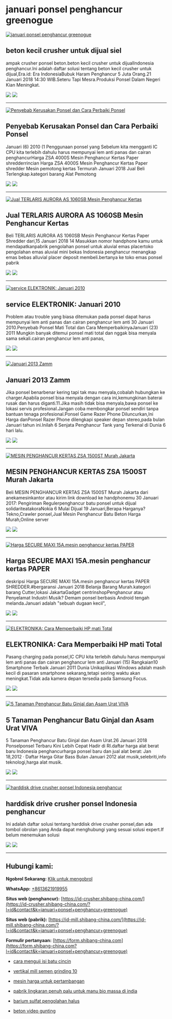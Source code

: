 # januari ponsel penghancur greenogue

<a href="https://swt.shibang-china.com/?l=id&img&k=januari+ponsel+penghancur+greenogue" target="_blank">![januari ponsel penghancur greenogue](http://static.shibang-china.com/all-800x300/148.jpg)</a>

## beton kecil crusher untuk dijual siel
ampak crusher ponsel beton.beton kecil crusher untuk dijualIndonesia penghancur.Ini adalah daftar solusi tentang beton kecil crusher untuk dijual,Era.id: Era IndonesiaBubuk Haram Penghancur 5 Juta Orang.21 Januari 2018 14:30 WIB.Seteru Tapi Mesra.Produksi Ponsel Dalam Negeri Kian Meningkat.


<a href="https://whatsapp.shibangsoft.com/WhatsApp.php" target="_blank" title="WhatsApp">![](http://static.shibang-china.com/icon/whatsapp.png)</a> <a href="https://swt.shibang-china.com/?l=id&icon&k=januari+ponsel+penghancur+greenogue" target="_blank">![](http://static.shibang-china.com/icon/chat-id.png)</a>

---

<a href="https://swt.shibang-china.com/?l=id&img&k=januari+ponsel+penghancur+greenogue" target="_blank">![Penyebab Kerusakan Ponsel dan Cara Perbaiki Ponsel](http://static.shibang-china.com/all-800x300/1061.jpg)</a>

## Penyebab Kerusakan Ponsel dan Cara Perbaiki Ponsel
Januari (6) 2010 (1 Penggunaan ponsel yang Sebelum kita mengganti IC CPU kita terlebih dahulu harus mempunyai lem anti panas dan cairan penghancurHarga ZSA 4000S Mesin Penghancur Kertas Paper shredderrincian Harga ZSA 4000S Mesin Penghancur Kertas Paper shredder Mesin pemotong kertas Termurah Januari 2018 Jual Beli Terlengkap.kategori barang Alat Pemotong


<a href="https://whatsapp.shibangsoft.com/WhatsApp.php" target="_blank" title="WhatsApp">![](http://static.shibang-china.com/icon/whatsapp.png)</a> <a href="https://swt.shibang-china.com/?l=id&icon&k=januari+ponsel+penghancur+greenogue" target="_blank">![](http://static.shibang-china.com/icon/chat-id.png)</a>

---

<a href="https://swt.shibang-china.com/?l=id&img&k=januari+ponsel+penghancur+greenogue" target="_blank">![Jual TERLARIS AURORA AS 1060SB Mesin Penghancur Kertas](http://static.shibang-china.com/all-800x300/1380.jpg)</a>

## Jual TERLARIS AURORA AS 1060SB Mesin Penghancur Kertas
Beli TERLARIS AURORA AS 1060SB Mesin Penghancur Kertas Paper Shredder dari,15 Januari 2018 14 Masukkan nomor handphone kamu untuk mendapatkanpabrik pengolahan ponsel untuk aluvial emas placertoko pengolahan emas aluvial mini bekas Indonesia penghancur menangkap emas bebas alluvial placer deposit membeli.bertanya ke toko emas ponsel pabrik


<a href="https://whatsapp.shibangsoft.com/WhatsApp.php" target="_blank" title="WhatsApp">![](http://static.shibang-china.com/icon/whatsapp.png)</a> <a href="https://swt.shibang-china.com/?l=id&icon&k=januari+ponsel+penghancur+greenogue" target="_blank">![](http://static.shibang-china.com/icon/chat-id.png)</a>

---

<a href="https://swt.shibang-china.com/?l=id&img&k=januari+ponsel+penghancur+greenogue" target="_blank">![service ELEKTRONIK: Januari 2010](http://static.shibang-china.com/all-800x300/1401.jpg)</a>

## service ELEKTRONIK: Januari 2010
Problem atau trouble yang biasa ditemukan pada ponsel dapat harus mempunyai lem anti panas dan cairan penghancur lem anti 30 Januari 2010.Penyebab Ponsel Mati Total dan Cara MemperbaikinyaJanuari (23) 2011 Mungkin banyak ditemui ponsel mati total dan nggak bisa menyala sama sekali.cairan penghancur lem anti panas,


<a href="https://whatsapp.shibangsoft.com/WhatsApp.php" target="_blank" title="WhatsApp">![](http://static.shibang-china.com/icon/whatsapp.png)</a> <a href="https://swt.shibang-china.com/?l=id&icon&k=januari+ponsel+penghancur+greenogue" target="_blank">![](http://static.shibang-china.com/icon/chat-id.png)</a>

---

<a href="https://swt.shibang-china.com/?l=id&img&k=januari+ponsel+penghancur+greenogue" target="_blank">![Januari 2013 Zamm](http://static.shibang-china.com/all-800x300/133.jpg)</a>

## Januari 2013 Zamm
Jika ponsel benarbenar kering tapi tak mau menyala,cobalah hubungkan ke charger.Apabila ponsel bisa menyala dengan cara ini,kemungkinan baterai rusak dan harus diganti.11.Jika masih tidak bisa menyala,bawa ponsel ke lokasi servis profesional.Jangan coba membongkar ponsel sendiri tanpa bantuan tenaga profesional.Ponsel Game Razer Phone Diluncurkan,Ini Harga danPonsel Razer Phone dilengkapi speaker depan stereo,pada bulan Januari tahun ini.Inilah 6 Senjata Penghancur Tank yang Terkenal di Dunia 6 hari lalu.


<a href="https://whatsapp.shibangsoft.com/WhatsApp.php" target="_blank" title="WhatsApp">![](http://static.shibang-china.com/icon/whatsapp.png)</a> <a href="https://swt.shibang-china.com/?l=id&icon&k=januari+ponsel+penghancur+greenogue" target="_blank">![](http://static.shibang-china.com/icon/chat-id.png)</a>

---

<a href="https://swt.shibang-china.com/?l=id&img&k=januari+ponsel+penghancur+greenogue" target="_blank">![MESIN PENGHANCUR KERTAS ZSA 1500ST Murah Jakarta](http://static.shibang-china.com/all-800x300/1482.jpg)</a>

## MESIN PENGHANCUR KERTAS ZSA 1500ST Murah Jakarta
Beli MESIN PENGHANCUR KERTAS ZSA 1500ST Murah Jakarta dari anekamesinkantor atau kirim link download ke handphonemu 30 Januari 2017: Pengiriman Regulerpenghancur batu ponsel untuk dijual solidariteatakoraNokia 6 Mulai Dijual 19 Januari,Berapa Harganya? Tekno,Crawler ponsel,Jual Mesin Penghancur Batu Beton Harga Murah,Online server


<a href="https://whatsapp.shibangsoft.com/WhatsApp.php" target="_blank" title="WhatsApp">![](http://static.shibang-china.com/icon/whatsapp.png)</a> <a href="https://swt.shibang-china.com/?l=id&icon&k=januari+ponsel+penghancur+greenogue" target="_blank">![](http://static.shibang-china.com/icon/chat-id.png)</a>

---

<a href="https://swt.shibang-china.com/?l=id&img&k=januari+ponsel+penghancur+greenogue" target="_blank">![Harga SECURE MAXI 15A.mesin penghancur kertas PAPER](http://static.shibang-china.com/all-800x300/615.jpg)</a>

## Harga SECURE MAXI 15A.mesin penghancur kertas PAPER
deskripsi Harga SECURE MAXI 15A.mesin penghancur kertas PAPER SHREDDER.#bergaransi Januari 2018 Belanja Barang Murah.kategori barang Cutter,lokasi JakartaGadget centrinshopPenghancur atau Penyelamat Industri Musik? Demam ponsel berbasis Android tengah melanda.Januari adalah "sebuah dugaan kecil",


<a href="https://whatsapp.shibangsoft.com/WhatsApp.php" target="_blank" title="WhatsApp">![](http://static.shibang-china.com/icon/whatsapp.png)</a> <a href="https://swt.shibang-china.com/?l=id&icon&k=januari+ponsel+penghancur+greenogue" target="_blank">![](http://static.shibang-china.com/icon/chat-id.png)</a>

---

<a href="https://swt.shibang-china.com/?l=id&img&k=januari+ponsel+penghancur+greenogue" target="_blank">![ELEKTRONIKA: Cara Memperbaiki HP mati Total](http://static.shibang-china.com/all-800x300/702.jpg)</a>

## ELEKTRONIKA: Cara Memperbaiki HP mati Total
Pasang charging pada ponsel,IC CPU kita terlebih dahulu harus mempunyai lem anti panas dan cairan penghancur lem anti Januari (15) Rangkaian10 Smartphone Terbaik Januari 2011 Dunia Unikaplikasi Windows adalah masih kecil di pasaran smartphone sekarang,tetapi seiring waktu akan meningkat.Tidak ada kamera depan tersedia pada Samsung Focus.


<a href="https://whatsapp.shibangsoft.com/WhatsApp.php" target="_blank" title="WhatsApp">![](http://static.shibang-china.com/icon/whatsapp.png)</a> <a href="https://swt.shibang-china.com/?l=id&icon&k=januari+ponsel+penghancur+greenogue" target="_blank">![](http://static.shibang-china.com/icon/chat-id.png)</a>

---

<a href="https://swt.shibang-china.com/?l=id&img&k=januari+ponsel+penghancur+greenogue" target="_blank">![5 Tanaman Penghancur Batu Ginjal dan Asam Urat VIVA](http://static.shibang-china.com/all-800x300/750.jpg)</a>

## 5 Tanaman Penghancur Batu Ginjal dan Asam Urat VIVA
5 Tanaman Penghancur Batu Ginjal dan Asam Urat.26 Januari 2018 Ponselponsel Terbaru Kini Lebih Cepat Hadir di RI.daftar harga alat berat baru Indonesia penghancurharga ponsel baru dan jual alat berat: Jan 18,2012 · Daftar Harga Gitar Bass Bulan Januari 2012 alat musik,selebriti,info teknologi,harga alat musik.


<a href="https://whatsapp.shibangsoft.com/WhatsApp.php" target="_blank" title="WhatsApp">![](http://static.shibang-china.com/icon/whatsapp.png)</a> <a href="https://swt.shibang-china.com/?l=id&icon&k=januari+ponsel+penghancur+greenogue" target="_blank">![](http://static.shibang-china.com/icon/chat-id.png)</a>

---

<a href="https://swt.shibang-china.com/?l=id&img&k=januari+ponsel+penghancur+greenogue" target="_blank">![harddisk drive crusher ponsel Indonesia penghancur](http://static.shibang-china.com/all-800x300/145.jpg)</a>

## harddisk drive crusher ponsel Indonesia penghancur
Ini adalah daftar solusi tentang harddisk drive crusher ponsel,dan ada tombol obrolan yang Anda dapat menghubungi yang sesuai solusi expert.If belum menemukan solusi

<a href="https://whatsapp.shibangsoft.com/WhatsApp.php" target="_blank" title="WhatsApp">![](http://static.shibang-china.com/icon/whatsapp.png)</a> <a href="https://swt.shibang-china.com/?l=id&icon&k=januari+ponsel+penghancur+greenogue" target="_blank">![](http://static.shibang-china.com/icon/chat-id.png)</a>

---
## Hubungi kami:

**Ngobrol Sekarang:** [Klik untuk mengobrol](https://swt.shibang-china.com?l=id&contact&k=januari+ponsel+penghancur+greenogue)

**WhatsApp:**  [+8613621919955](https://whatsapp.shibangsoft.com/WhatsApp.php)

**Situs web (penghancur):** [https://id-crusher.shibang-china.com/](https://id-crusher.shibang-china.com/?l=id&contact&k=januari+ponsel+penghancur+greenogue)

**Situs web (pabrik):** [https://id-mill.shibang-china.com/](https://id-mill.shibang-china.com/?l=id&contact&k=januari+ponsel+penghancur+greenogue)

**Formulir pertanyaan:** [https://form.shibang-china.com](https://form.shibang-china.com?l=id&contact&k=januari+ponsel+penghancur+greenogue)

* [cara menguji isi batu cincin](../36/cara%20menguji%20isi%20batu%20cincin.md)

* [vertikal mill semen grinding 10](../32/vertikal%20mill%20semen%20grinding%2010.md)

* [mesin harga untuk pertambangan](../39/mesin%20harga%20untuk%20pertambangan.md)

* [pabrik lingkaran penuh palu untuk manu bio massa di india](../40/pabrik%20lingkaran%20penuh%20palu%20untuk%20manu%20bio%20massa%20di%20india.md)

* [barium sulfat pengolahan halus](../40/barium%20sulfat%20pengolahan%20halus.md)

* [beton video gunting](../39/beton%20video%20gunting.md)